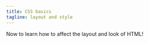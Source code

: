 ```yaml
---
title: CSS basics
tagline: layout and style
---
```


Now to learn how to affect the layout and look of HTML!